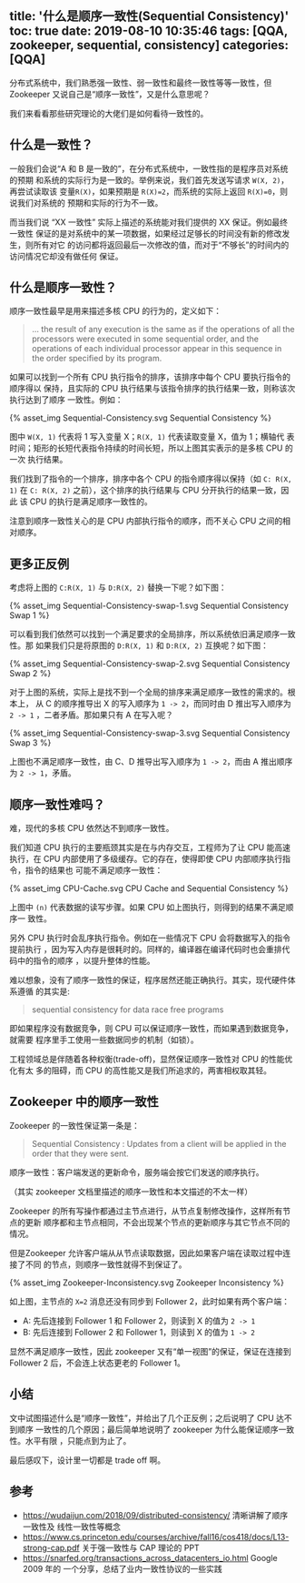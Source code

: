 title: '什么是顺序一致性(Sequential Consistency)'
toc: true
date: 2019-08-10 10:35:46
tags: [QQA, zookeeper, sequential, consistency]
categories: [QQA]
---

分布式系统中，我们熟悉强一致性、弱一致性和最终一致性等等一致性，但 Zookeeper
又说自己是“顺序一致性”，又是什么意思呢？

我们来看看那些研究理论的大佬们是如何看待一致性的。

## 什么是一致性？

一般我们会说“A 和 B 是一致的”，在分布式系统中，一致性指的是程序员对系统的预期
和系统的实际行为是一致的。举例来说，我们首先发送写请求 `W(X, 2)`，再尝试读取该
变量`R(X)`，如果预期是 `R(X)=2`，而系统的实际上返回 `R(X)=0`，则说我们对系统的
预期和实际的行为不一致。

而当我们说 “XX 一致性” 实际上描述的系统能对我们提供的 XX 保证。例如最终一致性
保证的是对系统中的某一项数据，如果经过足够长的时间没有新的修改发生，则所有对它
的访问都将返回最后一次修改的值，而对于“不够长”的时间内的访问情况它却没有做任何
保证。

## 什么是顺序一致性？

顺序一致性最早是用来描述多核 CPU 的行为的，定义如下：

> ... the result of any execution is the same as if the operations of all the
> processors were executed in some sequential order, and the operations of
> each individual processor appear in this sequence in the order specified by
> its program.

如果可以找到一个所有 CPU 执行指令的排序，该排序中每个 CPU 要执行指令的顺序得以
保持，且实际的 CPU 执行结果与该指令排序的执行结果一致，则称该次执行达到了顺序
一致性。例如：

{% asset_img Sequential-Consistency.svg Sequential Consistency %}

图中 `W(X, 1)` 代表将 1 写入变量 X；`R(X, 1)` 代表读取变量 X，值为 1；横轴代
表时间；矩形的长短代表指令持续的时间长短，所以上图其实表示的是多核 CPU 的一次
执行结果。

我们找到了指令的一个排序，排序中各个 CPU 的指令顺序得以保持（如 `C: R(X,
1)` 在 `C: R(X, 2)` 之前），这个排序的执行结果与 CPU 分开执行的结果一致，因此
该 CPU 的执行是满足顺序一致性的。

注意到顺序一致性关心的是 CPU 内部执行指令的顺序，而不关心 CPU 之间的相对顺序。

## 更多正反例

考虑将上图的 `C:R(X, 1)` 与 `D:R(X, 2)` 替换一下呢？如下图：

{% asset_img Sequential-Consistency-swap-1.svg Sequential Consistency Swap 1 %}

可以看到我们依然可以找到一个满足要求的全局排序，所以系统依旧满足顺序一致性。那
如果我们只是将原图的 `D:R(X, 1)` 和 `D:R(X, 2)` 互换呢？如下图：

{% asset_img Sequential-Consistency-swap-2.svg Sequential Consistency Swap 2 %}

对于上图的系统，实际上是找不到一个全局的排序来满足顺序一致性的需求的。根本上，
从 C 的顺序推导出 X 的写入顺序为 `1 -> 2`，而同时由 D 推出写入顺序为 `2 -> 1`
，二者矛盾。那如果只有 A 在写入呢？

{% asset_img Sequential-Consistency-swap-3.svg Sequential Consistency Swap 3 %}

上图也不满足顺序一致性，由 C、D 推导出写入顺序为 `1 -> 2`，而由 A 推出顺序为
`2 -> 1`，矛盾。

## 顺序一致性难吗？

难，现代的多核 CPU 依然达不到顺序一致性。

我们知道 CPU 执行的主要瓶颈其实是在与内存交互，工程师为了让 CPU 能高速执行，在
CPU 内部使用了多级缓存。它的存在，使得即使 CPU 内部顺序执行指令，指令的结果也
可能不满足顺序一致性：

{% asset_img CPU-Cache.svg CPU Cache and Sequential Consistency %}

上图中 `(n)` 代表数据的读写步骤。如果 CPU 如上图执行，则得到的结果不满足顺序一
致性。

另外 CPU 执行时会乱序执行指令。例如在一些情况下 CPU 会将数据写入的指令提前执行
，因为写入内存是很耗时的。同样的，编译器在编译代码时也会重排代码中的指令的顺序
，以提升整体的性能。

难以想象，没有了顺序一致性的保证，程序居然还能正确执行。其实，现代硬件体系遵循
的其实是:

> sequential consistency for data race free programs

即如果程序没有数据竞争，则 CPU 可以保证顺序一致性，而如果遇到数据竞争，就需要
程序里手工使用一些数据同步的机制（如锁）。

工程领域总是伴随着各种权衡(trade-off)，显然保证顺序一致性对 CPU 的性能优化有太
多的阻碍，而 CPU 的高性能又是我们所追求的，两害相权取其轻。

## Zookeeper 中的顺序一致性

Zookeeper 的一致性保证第一条是：

> Sequential Consistency : Updates from a client will be applied in the order that they were sent.

顺序一致性：客户端发送的更新命令，服务端会按它们发送的顺序执行。

（其实 zookeeper 文档里描述的顺序一致性和本文描述的不太一样）

Zookeeper 的所有写操作都通过主节点进行，从节点复制修改操作，这样所有节点的更新
顺序都和主节点相同，不会出现某个节点的更新顺序与其它节点不同的情况。

但是Zookeeper 允许客户端从从节点读取数据，因此如果客户端在读取过程中连接了不同
的节点，则顺序一致性就得不到保证了。

{% asset_img Zookeeper-Inconsistency.svg Zookeeper Inconsistency %}

如上图，主节点的 `X=2` 消息还没有同步到 Follower 2，此时如果有两个客户端：

* A: 先后连接到 Follower 1 和 Follower 2，则读到 X 的值为 `2 -> 1`
* B: 先后连接到 Follower 2 和 Follower 1，则读到 X 的值为 `1 -> 2`

显然不满足顺序一致性，因此 zookeeper 又有“单一视图”的保证，保证在连接到
Follower 2 后，不会连上状态更老的 Follower 1。

## 小结

文中试图描述什么是“顺序一致性”，并给出了几个正反例；之后说明了 CPU 达不到顺序
一致性的几个原因；最后简单地说明了 zookeeper 为什么能保证顺序一致性。水平有限
，只能点到为止了。

最后感叹下，设计里一切都是 trade off 啊。

## 参考

- https://wudaijun.com/2018/09/distributed-consistency/ 清晰讲解了顺序一致性及
    线性一致性等概念
- https://www.cs.princeton.edu/courses/archive/fall16/cos418/docs/L13-strong-cap.pdf
    关于强一致性与 CAP 理论的 PPT
- https://snarfed.org/transactions_across_datacenters_io.html Google 2009 年的
    一个分享，总结了业内一致性协议的一些实践
